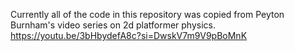 Currently all of the code in this repository was copied from Peyton Burnham's video series on 2d platformer physics.
  https://youtu.be/3bHbydefA8c?si=DwskV7m9V9pBoMnK
